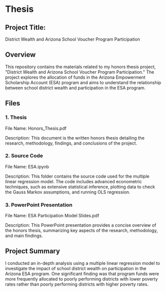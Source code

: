 # Thesis

## Project Title: 

District Wealth and Arizona School Voucher Program Participation

## Overview

This repository contains the materials related to my honors thesis project, "District Wealth and Arizona School Voucher Program Participation." The project explores the allocation of funds in the Arizona Empowerment Scholarship Account (ESA) program and aims to understand the relationship between school district wealth and participation in the ESA program.

## Files
### 1. Thesis

File Name: Honors_Thesis.pdf

Description: This document is the written honors thesis detailing the research, methodology, findings, and conclusions of the project.

### 2. Source Code

File Name: ESA.ipynb

Description: This folder contains the source code used for the multiple linear regression model. The code includes advanced econometric techniques, such as extensive statistical inference, plotting data to check the Gauss Markov assumptions, and running OLS regression.

### 3. PowerPoint Presentation

File Name: ESA Participation Model Slides.pdf

Description: This PowerPoint presentation provides a concise overview of the honors thesis, summarizing key aspects of the research, methodology, and main findings.

## Project Summary

I conducted an in-depth analysis using a multiple linear regression model to investigate the impact of school district wealth on participation in the Arizona ESA program. One significant finding was that program funds were more frequently allocated to poorly performing districts with lower poverty rates rather than poorly performing districts with higher poverty rates.
